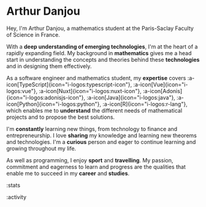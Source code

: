 # Arthur Danjou

Hey, I'm Arthur Danjou, a mathematics student at the Paris-Saclay Faculty of Science in France.

With a **deep understanding of emerging technologies**, I'm at the heart of a rapidly expanding field. My background in **mathematics** gives me a head start in understanding the concepts and theories behind these **technologies** and in designing them effectively.

As a software engineer and mathematics student, my **expertise** covers
:a-icon[TypeScript]{icon="i-logos:typescript-icon"},
:a-icon[Vue]{icon="i-logos:vue"},
:a-icon[Nuxt]{icon="i-logos:nuxt-icon"},
:a-icon[Adonis]{icon="i-logos:adonisjs-icon"},
:a-icon[Java]{icon="i-logos:java"},
:a-icon[Python]{icon="i-logos:python"},
:a-icon[R]{icon="i-logos:r-lang"}, which enables me to **understand** the different needs of mathematical projects and to propose the best solutions.

I'm **constantly** learning new things, from technology to finance and entrepreneurship. I love **sharing** my knowledge and learning new theorems and technologies. I'm a **curious** person and eager to continue learning and growing throughout my life.

As well as programming, I enjoy **sport** and **travelling**. My passion, commitment and eagerness to learn and progress are the qualities that enable me to succeed in my **career** and **studies**.

:stats

:activity